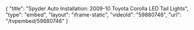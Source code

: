 {
    "title": "Spyder Auto Installation: 2009-10 Toyota Corolla LED Tail Lights",
    "type": "embed",
    "layout": "iframe-static",
    "videoId": "59880746",
    "url": "\/tvpembed\/59880746"
}